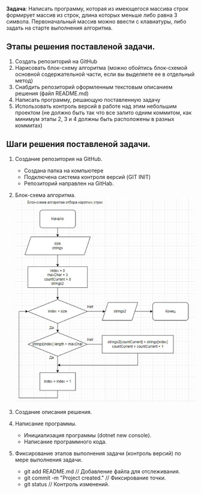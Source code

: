**Задача**: Написать программу, которая из имеющегося массива строк формирует массив из строк, длина которых меньше либо равна 3 символа. Первоначальный массив можно ввести с клавиатуры, либо задать на старте выполнения алгоритма.

## Этапы решения поставленой задачи.

1. Создать репозиторий на GitHub
2. Нарисовать блок-схему алгоритма (можно обойтись блок-схемой основной содержательной части, если вы выделяете ее в отдельный метод)
3. Снабдить репозиторий оформленным текстовым описанием решения (файл README.md)
4. Написать программу, решающую поставленную задачу
5. Использовать контроль версий в работе над этим небольшим проектом (не должно быть так что все залито одним коммитом, как минимум этапы 2, 3 и 4 должны быть расположены в разных коммитах)

## Шаги решения поставленой задачи.

1. Создание репозитория на GitHub.

    * Создана папка на компьютере
    * Подключена система контроля версий (GIT INIT)
    * Репозиторий направлен на GitHab.

2. Блок-схема алгоритма.
![Изображение блок-схемы](shema01.JPG)

3. Создание описания решения.

4. Написание программы. 

    * Инициализация программы (dotnet new console).
    * Написание программного кода. 

5. Фиксирование этапов выполнения задачи (контроль версий) по мере выполнения задачи.

    * git add README.md  // Добавление файла для отслеживания.
    * git commit -m "Project created."  // Фиксирование точки.
    * git status    // Контроль изменений.